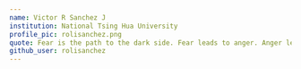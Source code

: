 ```yaml
---
name: Victor R Sanchez J
institution: National Tsing Hua University
profile_pic: rolisanchez.png
quote: Fear is the path to the dark side. Fear leads to anger. Anger leads to hate. Hate leads to suffering
github_user: rolisanchez
---
```

